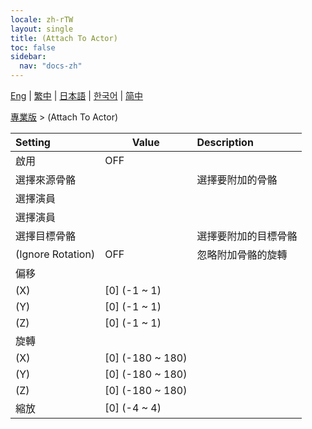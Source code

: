 ```yaml
---
locale: zh-rTW
layout: single
title: (Attach To Actor)
toc: false
sidebar:
  nav: "docs-zh"
---
```

[Eng](/dancexr/menu/2025.4/actor/attach_to_actor) | [繁中](/tw/dancexr/menu/2025.4/actor/attach_to_actor) | [日本語](/jp/dancexr/menu/2025.4/actor/attach_to_actor) | [한국어](/kr/dancexr/menu/2025.4/actor/attach_to_actor) | [简中](/zh/dancexr/menu/2025.4/actor/attach_to_actor)

[專業版](../menu#專業版) > (Attach To Actor)



| Setting | Value | Description |
| :--- | --- | :--- |
| 啟用 | OFF | 
| 選擇來源骨骼 || 選擇要附加的骨骼
| 選擇演員 || 
| 選擇演員 |  |  |
| 選擇目標骨骼 || 選擇要附加的目標骨骼
| (Ignore Rotation) | OFF | 忽略附加骨骼的旋轉
| 偏移 || 
| (X) | [0] (-1 ~ 1) | 
| (Y) | [0] (-1 ~ 1) | 
| (Z) | [0] (-1 ~ 1) | 
| 旋轉 || 
| (X) | [0] (-180 ~ 180) | 
| (Y) | [0] (-180 ~ 180) | 
| (Z) | [0] (-180 ~ 180) | 
| 縮放 | [0] (-4 ~ 4) | 
